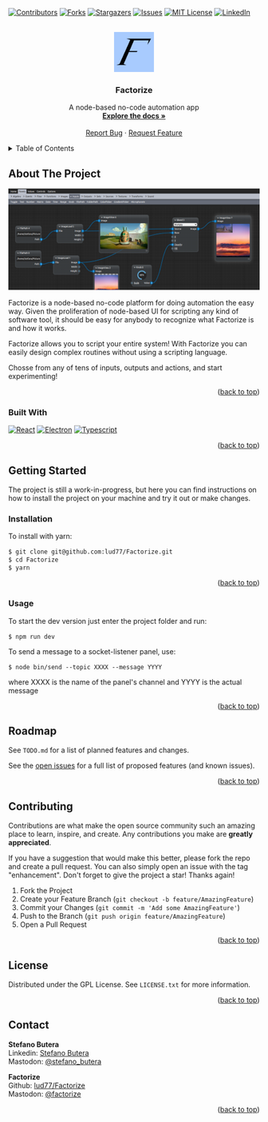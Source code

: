 <!-- Improved compatibility of back to top link: See: https://github.com/othneildrew/Best-README-Template/pull/73 -->
<a name="readme-top"></a>
<!--
*** Thanks for checking out the Best-README-Template. If you have a suggestion
*** that would make this better, please fork the repo and create a pull request
*** or simply open an issue with the tag "enhancement".
*** Don't forget to give the project a star!
*** Thanks again! Now go create something AMAZING! :D
-->



<!-- PROJECT SHIELDS -->
<!--
*** I'm using markdown "reference style" links for readability.
*** Reference links are enclosed in brackets [ ] instead of parentheses ( ).
*** See the bottom of this document for the declaration of the reference variables
*** for contributors-url, forks-url, etc. This is an optional, concise syntax you may use.
*** https://www.markdownguide.org/basic-syntax/#reference-style-links
-->
[![Contributors][contributors-shield]][contributors-url]
[![Forks][forks-shield]][forks-url]
[![Stargazers][stars-shield]][stars-url]
[![Issues][issues-shield]][issues-url]
[![MIT License][license-shield]][license-url]
[![LinkedIn][linkedin-shield]](https://www.linkedin.com/in/stefano-butera/)



<!-- PROJECT LOGO -->
<br />
<div align="center">
  <a href="https://github.com/lud77/Factorize">
    <img src="ret/logo.png" alt="Logo" width="80" height="80">
  </a>

<h3 align="center">Factorize</h3>

  <p align="center">
    A node-based no-code automation app
    <br />
    <a href="https://github.com/lud77/Factorize"><strong>Explore the docs »</strong></a>
    <br />
    <br />
    <a href="https://github.com/lud77/Factorize/issues">Report Bug</a>
    ·
    <a href="https://github.com/lud77/Factorize/issues">Request Feature</a>
  </p>
</div>



<!-- TABLE OF CONTENTS -->
<details>
  <summary>Table of Contents</summary>
  <ol>
    <li>
      <a href="#about-the-project">About The Project</a>
      <ul>
        <li><a href="#built-with">Built With</a></li>
      </ul>
    </li>
    <li>
      <a href="#getting-started">Getting Started</a>
      <ul>
        <li><a href="#installation">Installation</a></li>
        <li><a href="#usage">Usage</a></li>
      </ul>
    </li>
    <li><a href="#roadmap">Roadmap</a></li>
    <li><a href="#contributing">Contributing</a></li>
    <li><a href="#license">License</a></li>
    <li><a href="#contact">Contact</a></li>
  </ol>
</details>



<!-- ABOUT THE PROJECT -->
## About The Project

![Factorize Screen Shot][product-screenshot]

Factorize is a node-based no-code platform for doing automation the easy way. Given the proliferation of node-based UI for scripting any kind of software tool, it should be easy for anybody to recognize what Factorize is and how it works.

Factorize allows you to script your entire system! With Factorize you can easily design complex routines without using a scripting language.

Chosse from any of tens of inputs, outputs and actions, and start experimenting!

<p align="right">(<a href="#readme-top">back to top</a>)</p>



### Built With

[![React][React-badge]][React-url]
[![Electron][Electron-badge]][Electron-url]
[![Typescript][Typescript-badge]][Typescript-url]

<p align="right">(<a href="#readme-top">back to top</a>)</p>



<!-- GETTING STARTED -->
## Getting Started

The project is still a work-in-progress, but here you can find instructions on how to
install the project on your machine and try it out or make changes.


### Installation

To install with yarn:

    $ git clone git@github.com:lud77/Factorize.git
    $ cd Factorize
    $ yarn

<p align="right">(<a href="#readme-top">back to top</a>)</p>


### Usage

To start the dev version just enter the project folder and run:

    $ npm run dev


To send a message to a socket-listener panel, use:

    $ node bin/send --topic XXXX --message YYYY

where XXXX is the name of the panel's channel and YYYY is the actual message

<p align="right">(<a href="#readme-top">back to top</a>)</p>



<!-- ROADMAP -->
## Roadmap

See `TODO.md` for a list of planned features and changes.

See the [open issues](https://github.com/lud77/Factorize/issues) for a full list of proposed features (and known issues).

<p align="right">(<a href="#readme-top">back to top</a>)</p>



<!-- CONTRIBUTING -->
## Contributing

Contributions are what make the open source community such an amazing place to learn, inspire, and create. Any contributions you make are **greatly appreciated**.

If you have a suggestion that would make this better, please fork the repo and create a pull request. You can also simply open an issue with the tag "enhancement".
Don't forget to give the project a star! Thanks again!

1. Fork the Project
2. Create your Feature Branch (`git checkout -b feature/AmazingFeature`)
3. Commit your Changes (`git commit -m 'Add some AmazingFeature'`)
4. Push to the Branch (`git push origin feature/AmazingFeature`)
5. Open a Pull Request

<p align="right">(<a href="#readme-top">back to top</a>)</p>



<!-- LICENSE -->
## License

Distributed under the GPL License. See `LICENSE.txt` for more information.

<p align="right">(<a href="#readme-top">back to top</a>)</p>



<!-- CONTACT -->
## Contact

**Stefano Butera**<br>
Linkedin: [Stefano Butera](https://www.linkedin.com/in/stefano-butera/)<br>
Mastodon: [@stefano_butera](https://mastodon.social/@stefano_butera)


**Factorize**<br>
Github: [lud77/Factorize](https://github.com/lud77/Factorize)<br>
Mastodon: [@factorize](https://mastodon.social/@factorize)


<p align="right">(<a href="#readme-top">back to top</a>)</p>



<!-- MARKDOWN LINKS & IMAGES -->
<!-- https://www.markdownguide.org/basic-syntax/#reference-style-links -->
[React-badge]: https://img.shields.io/badge/-React.Js-61DAFB?logo=react&logoColor=white&style=for-the-badge
[Typescript-badge]: https://shields.io/badge/TypeScript-3178C6?logo=TypeScript&logoColor=FFF&style=for-the-badge
[Electron-badge]: https://img.shields.io/badge/Electron.Js-bef?style=for-the-badge&logo=electron
[React-url]: https://reactjs.org/
[Typescript-url]: https://www.typescriptlang.org/
[Electron-url]: https://www.electronjs.org/
[contributors-shield]: https://img.shields.io/github/contributors/lud77/Factorize.svg?style=for-the-badge
[contributors-url]: https://github.com/lud77/Factorize/graphs/contributors
[forks-shield]: https://img.shields.io/github/forks/lud77/Factorize.svg?style=for-the-badge
[forks-url]: https://github.com/lud77/Factorize/network/members
[stars-shield]: https://img.shields.io/github/stars/lud77/Factorize.svg?style=for-the-badge
[stars-url]: https://github.com/lud77/Factorize/stargazers
[issues-shield]: https://img.shields.io/github/issues/lud77/Factorize.svg?style=for-the-badge
[issues-url]: https://github.com/lud77/Factorize/issues
[license-shield]: https://img.shields.io/github/license/lud77/Factorize.svg?style=for-the-badge
[license-url]: https://github.com/lud77/Factorize/blob/master/LICENSE.txt
[linkedin-shield]: https://img.shields.io/badge/-LinkedIn-black.svg?style=for-the-badge&logo=linkedin&colorB=555
[product-logo]: ret/logo.png
[product-screenshot]: ret/screenshot-2.png
